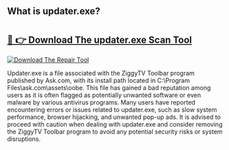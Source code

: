 ## What is updater.exe? 

# <h2><a href="https://exedetect.com/download.php?updater.exe">🔗 👉 Download The updater.exe Scan Tool</a></h2>

[![Download The Repair Tool](https://exedetect.com/download-button.jpg)](https://exedetect.com/download.php?updater.exe)

Updater.exe is a file associated with the ZiggyTV Toolbar program published by Ask.com, with its install path located in C:\Program Files\ask.com\assets\oobe. This file has gained a bad reputation among users as it is often flagged as potentially unwanted software or even malware by various antivirus programs. Many users have reported encountering errors or issues related to updater.exe, such as slow system performance, browser hijacking, and unwanted pop-up ads. It is advised to proceed with caution when dealing with updater.exe and consider removing the ZiggyTV Toolbar program to avoid any potential security risks or system disruptions.